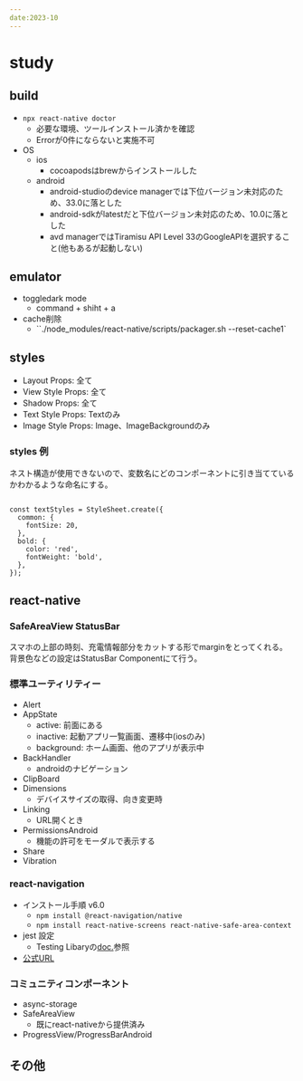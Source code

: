 ```yaml
---
date:2023-10
---
```

# study

## build

- `npx react-native doctor`
  - 必要な環境、ツールインストール済かを確認
  - Errorが0件にならないと実施不可
- OS
  - ios
    - cocoapodsはbrewからインストールした
  - android
    - android-studioのdevice managerでは下位バージョン未対応のため、33.0に落とした
    - android-sdkがlatestだと下位バージョン未対応のため、10.0に落とした
    - avd managerではTiramisu API Level 33のGoogleAPIを選択すること(他もあるが起動しない)

## emulator

- toggledark mode
  - command + shiht + a
- cache削除
  - ``./node_modules/react-native/scripts/packager.sh --reset-cache1`

## styles

- Layout Props: 全て
- View Style Props: 全て
- Shadow Props: 全て
- Text Style Props: Textのみ
- Image Style Props: Image、ImageBackgroundのみ

### styles 例

ネスト構造が使用できないので、変数名にどのコンポーネントに引き当てているかわかるような命名にする。

```tsx

const textStyles = StyleSheet.create({
  common: {
    fontSize: 20,
  },
  bold: {
    color: 'red',
    fontWeight: 'bold',
  },
});
```

## react-native

### SafeAreaView StatusBar

スマホの上部の時刻、充電情報部分をカットする形でmarginをとってくれる。
背景色などの設定はStatusBar Componentにて行う。

### 標準ユーティリティー

- Alert
- AppState
  - active: 前面にある
  - inactive: 起動アプリ一覧画面、遷移中(iosのみ)
  - background: ホーム画面、他のアプリが表示中
- BackHandler
  - androidのナビゲーション
- ClipBoard
- Dimensions
  - デバイスサイズの取得、向き変更時
- Linking
  - URL開くとき
- PermissionsAndroid
  - 機能の許可をモーダルで表示する
- Share
- Vibration

### react-navigation

- インストール手順 v6.0
  - `npm install @react-navigation/native`
  - `npm install react-native-screens react-native-safe-area-context`
- jest 設定
  - Testing Libaryの[doc.](https://callstack.github.io/react-native-testing-library/docs/react-navigation)参照
- [公式URL](https://reactnavigation.org/docs/getting-started)

### コミュニティコンポーネント

- async-storage
- SafeAreaView
  - 既にreact-nativeから提供済み
- ProgressView/ProgressBarAndroid


## その他
